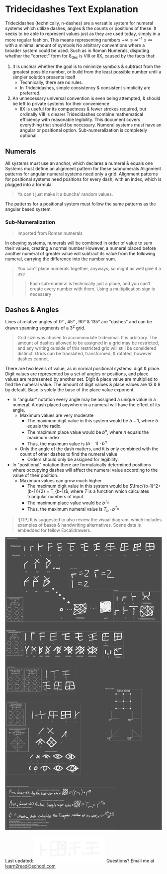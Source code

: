 # Tridecidashes Text Explanation

Tridecidashes (technically, n-dashes) are a versatile system for numeral systems which utilize dashes, angles & the counts or positions of these. 
It seeks to be able to represent values just as they are used today, simply in a more regular fashion. This means representing numbers $`-\infty\le\infty^{-1}\le\infty`$ with a minimal amount of symbols
No arbitrary conventions where a broader system could be used.
	Such as in Roman Numerals, disputing whether the "correct" form for $`8_\text{dec}`$ is VIII or IIX, caused
by the facts that: 
1.	It is unclear whether the goal is to minimize symbols & subtract from the greatest possible number, or build from the least possible number until a simpler solution presents itself
	-	Technically, there are no rules.
	-	In Tridecidashes, simple consistency & consistent simplicity are preferred.
2.	An unnecessary universal convention is even being attempted, & should be left to private systems for their convenience
	-	IIX is useful for its compactness & fewer strokes required, but ordinally VIII is clearer
Tridecidashes combine mathematical efficiency with reasonable legibility.
This document covers everything that should be necessary. Numeral systems must have an angular or positional option. Sub-numeralization is completely optional.
## Numerals

All systems must use an anchor, which declares a numeral & equals one
Systems must define an alignment pattern for these subnumerals
Alignment patterns for angular numeral systems need only a grid.
Alignment patterns for positional systems need positions for every dash, with an index, which is plugged into a formula.
>	Ya can't just make it a buncha' random values.

The patterns for a positional system must follow the same patterns as the angular based system.
### Sub-Numeralization

>	Imported from Roman numerals

In obeying systems, numerals will be combined in order of value to sum their values, creating a normal number
However, a numeral placed before another numeral of greater value will subtract its value from the following numeral, carrying the difference into the number sum.
>	You can't place numerals together, anyways, so might as well give it a use
>	>	Each sub-numeral is technically just a place, and you can't create every number with them.
>	>	Using a multiplication sign is necessary
## Dashes & Angles

Lines at relative angles of 0° , 45° , 90° & 135°  are "dashes" and can be drawn spanning segments of a $`3^2`$ grid.
>	Grid size was chosen to accommodate tridecimal. It is arbitrary.
>	The amount of dashes allowed to be assigned in a grid may be restricted, and any writing outside of this restricted grid will still be considered distinct.
>	Grids can be translated, transformed, & rotated, however dashes cannot.

There are two levels of value, as in normal positional systems: digit & place.
Digit values are represented by a set of angles or positions, and place values are represented by another set. Digit & place value are multiplied to find the numeral value. The amount of digit values & place values are 13 & 8 by default. Base is solely the base of the place value exponent.
-	In "angular" notation every angle may be assigned a unique value in a numeral. A dash placed anywhere in a numeral will have the effect of its angle.
	-	Maximum values are very moderate
		-	The maximum digit value in this system would be $`b-1`$, where $`b`$ equals the radix.
		-	The maximum place value would be $`b^n`$, where $n$ equals the maximum index
		-	Thus, the maximum value is $`(b-1)\cdot b^n`$
	-	Only the angle of the dash matters, and it is only combined with the count of other dashes to find the numeral value
		-	Orders should only be assigned for legibility.
-	In "positional" notation there are formulaically determined positions where occupying dashes will affect the numeral value according to the value of their position.
	-	Maximum values can grow much higher
		-	The maximum digit value in this system would be $`\frac{(b-1)^2+(b-1)}{2} = T_{b-1}`$, where $`T`$ is a function which calculates triangular numbers of input.
		-	The maximum place value would be $`b^{T_n}`$
		-	Thus, the maximum numeral value is $`T_b\cdot b^{T_n}`$

>	![TIP]
>	It is suggested to also review the visual diagram, which includes examples of bases & handwriting alternatives. 
>	Scene data is embedded for fellow Excalidrawers.

![tridecidashes-excalidrawing](tridecidashes-2.0.svg)

Last updated: ![today's-date](today's-date.svg)
Questions?
Email me at <a href="mailto:learn2read@school.com?subject=Help%20me%20learn%20to%20read!&body=Hello%2C%20I%20am%20illiterate%20%26%20cannot%20read%20common%20language%2C%20please%20teach%20me%20how%20to%20read!">learn2read@school.com</a>
